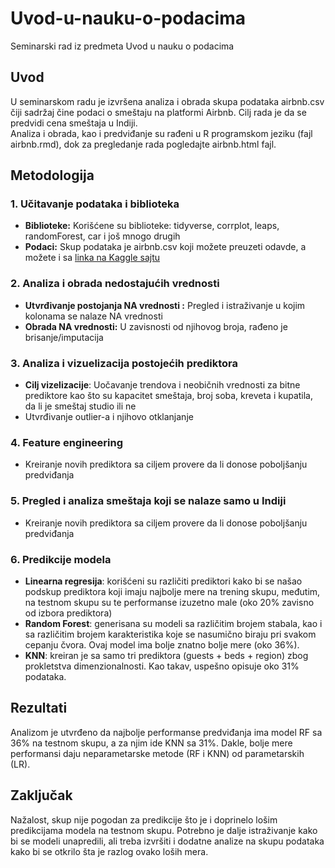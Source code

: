 # Uvod-u-nauku-o-podacima

Seminarski rad iz predmeta Uvod u nauku o podacima 

## Uvod
U seminarskom radu je izvršena analiza i obrada skupa podataka airbnb.csv čiji sadržaj čine podaci o smeštaju na platformi Airbnb. 
Cilj rada je da se predvidi cena smeštaja u Indiji. <br> 
Analiza i obrada, kao i predviđanje su rađeni u R programskom jeziku (fajl airbnb.rmd), dok za pregledanje rada pogledajte airbnb.html fajl. 

## Metodologija
### 1. Učitavanje podataka i biblioteka
   - **Biblioteke:** Korišćene su biblioteke: tidyverse, corrplot, leaps, randomForest, car i još mnogo drugih 
   - **Podaci:** Skup podataka je airbnb.csv koji možete preuzeti odavde, a možete i sa [linka na Kaggle sajtu](https://www.kaggle.com/datasets/ashishjangra27/airbnb-dataset)

### 2. Analiza i obrada nedostajućih vrednosti
   - **Utvrđivanje postojanja NA vrednosti :** Pregled i istraživanje u kojim kolonama se nalaze NA vrednosti 
   - **Obrada NA vrednosti:** U zavisnosti od njihovog broja, rađeno je brisanje/imputacija

### 3. Analiza i vizuelizacija postojećih prediktora
   - **Cilj vizelizacije**: Uočavanje trendova i neobičnih vrednosti za bitne prediktore kao što su kapacitet smeštaja, broj soba, kreveta i kupatila, da li je smeštaj studio ili ne
   - Utvrđivanje outlier-a i njihovo otklanjanje 

### 4. Feature engineering
   - Kreiranje novih prediktora sa ciljem provere da li donose poboljšanju predviđanja 

### 5. Pregled i analiza smeštaja koji se nalaze samo u Indiji
   - Kreiranje novih prediktora sa ciljem provere da li donose poboljšanju predviđanja 

### 6. Predikcije modela
   - **Linearna regresija**: korišćeni su različiti prediktori kako bi se našao podskup prediktora koji imaju najbolje mere na trening skupu, međutim, na testnom skupu su te performanse izuzetno male (oko 20% zavisno od izbora prediktora)
   - **Random Forest**: generisana su modeli sa različitim brojem stabala, kao i sa različitim brojem karakteristika koje se nasumično biraju pri svakom cepanju čvora. Ovaj model ima bolje znatno bolje mere (oko 36%). 
   - **KNN**: kreiran je sa samo tri prediktora (guests + beds  + region) zbog prokletstva dimenzionalnosti. Kao takav, uspešno opisuje oko 31% podataka. 

## Rezultati
Analizom je utvrđeno da najbolje performanse predviđanja ima model RF sa 36% na testnom skupu, a za njim ide KNN sa 31%. Dakle, bolje mere performansi daju neparametarske metode (RF i KNN) od parametarskih (LR).  

## Zaključak
Nažalost, skup nije pogodan za predikcije što je i doprinelo lošim predikcijama modela na testnom skupu. Potrebno je dalje istraživanje kako bi se modeli unapredili, ali treba izvršiti i dodatne analize na skupu podataka kako bi se otkrilo šta je razlog ovako loših mera. 